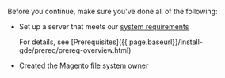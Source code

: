 <div markdown="1">

Before you continue, make sure you've done all of the following:

*	Set up a server that meets our [system requirements]({{page.baseurl}}/install-gde/system-requirements2.html)

	For details, see [Prerequisites]({{ page.baseurl}}/install-gde/prereq/prereq-overview.html)
*	Created the [Magento file system owner]({{page.baseurl}}/install-gde/prereq/file-sys-perms-over.html)
